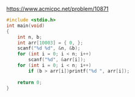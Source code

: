 https://www.acmicpc.net/problem/10871

```c++
#include <stdio.h>
int main(void)
{
	int n, b;
	int arr[10003] = { 0, };
	scanf("%d %d", &n, &b);
	for (int i = 0; i < n; i++)
		scanf("%d", &arr[i]);
	for (int i = 0; i < n; i++)
		if (b > arr[i])printf("%d ", arr[i]);
	
	return 0;
}
```

